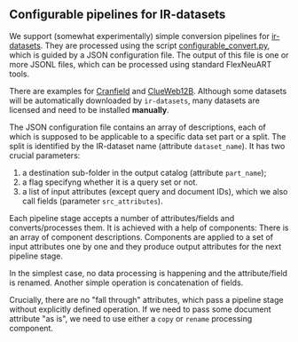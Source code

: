## Configurable pipelines for IR-datasets

We support (somewhat experimentally) simple conversion pipelines for [ir-datasets](https://ir-datasets.com/).
They are processed using the script [configurable_convert.py](configurable_convert.py),
which is guided by a JSON configuration file. 
The output of this file is one or more JSONL files, 
which can be processed using standard FlexNeuART tools.

There are examples
for [Cranfield](sample_configs/cranfield.json) and [ClueWeb12B](sample_configs/clueweb12-b13.json).
Although some datasets will be automatically downloaded by `ir-datasets`, 
many datasets are licensed and need to be installed **manually**.

The JSON configuration file contains an array of descriptions, each of which is supposed
to be applicable to a specific data set part or a split. 
The split is identified by the IR-dataset name (attribute `dataset_name`).
It has two crucial parameters:
1. a destination sub-folder in the output catalog (attribute `part_name`);
2. a flag specifyng whether it is a query set or not.
3. a list of input attributes (except query and document IDs), which we also call fields (parameter `src_attributes`).

Each pipeline stage accepts a number of attributes/fields and converts/processes them. 
It is achieved with a help of components: There is an array of component descriptions.
Components are applied to a set of input attributes one by one and they produce
output attributes for the next pipeline stage.

In the simplest case,
no data processing is happening and the attribute/field is renamed.
Another simple operation is concatenation of fields.

Crucially, there are no "fall through" attributes, which pass a pipeline stage without explicitly defined operation. 
If we need to pass some document attribute "as is", we need to use either a `copy` or `rename`
processing component.

